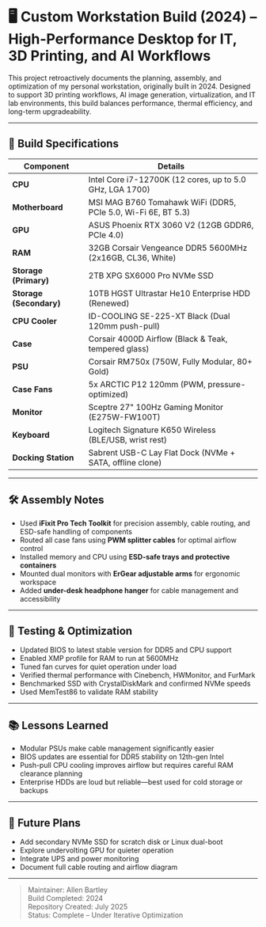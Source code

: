# 🖥️ Custom Workstation Build (2024) – High-Performance Desktop for IT, 3D Printing, and AI Workflows

This project retroactively documents the planning, assembly, and optimization of my personal workstation, originally built in 2024. Designed to support 3D printing workflows, AI image generation, virtualization, and IT lab environments, this build balances performance, thermal efficiency, and long-term upgradeability.

---

## 🧰 Build Specifications

| Component | Details |
|----------|---------|
| **CPU** | Intel Core i7-12700K (12 cores, up to 5.0 GHz, LGA 1700) |
| **Motherboard** | MSI MAG B760 Tomahawk WiFi (DDR5, PCIe 5.0, Wi-Fi 6E, BT 5.3) |
| **GPU** | ASUS Phoenix RTX 3060 V2 (12GB GDDR6, PCIe 4.0) |
| **RAM** | 32GB Corsair Vengeance DDR5 5600MHz (2x16GB, CL36, White) |
| **Storage (Primary)** | 2TB XPG SX6000 Pro NVMe SSD |
| **Storage (Secondary)** | 10TB HGST Ultrastar He10 Enterprise HDD (Renewed) |
| **CPU Cooler** | ID-COOLING SE-225-XT Black (Dual 120mm push-pull) |
| **Case** | Corsair 4000D Airflow (Black & Teak, tempered glass) |
| **PSU** | Corsair RM750x (750W, Fully Modular, 80+ Gold) |
| **Case Fans** | 5x ARCTIC P12 120mm (PWM, pressure-optimized) |
| **Monitor** | Sceptre 27" 100Hz Gaming Monitor (E275W-FW100T) |
| **Keyboard** | Logitech Signature K650 Wireless (BLE/USB, wrist rest) |
| **Docking Station** | Sabrent USB-C Lay Flat Dock (NVMe + SATA, offline clone) |

---

## 🛠️ Assembly Notes

- Used **iFixit Pro Tech Toolkit** for precision assembly, cable routing, and ESD-safe handling of components
- Routed all case fans using **PWM splitter cables** for optimal airflow control
- Installed memory and CPU using **ESD-safe trays and protective containers**
- Mounted dual monitors with **ErGear adjustable arms** for ergonomic workspace
- Added **under-desk headphone hanger** for cable management and accessibility

---

## 🧪 Testing & Optimization

- Updated BIOS to latest stable version for DDR5 and CPU support
- Enabled XMP profile for RAM to run at 5600MHz
- Tuned fan curves for quiet operation under load
- Verified thermal performance with Cinebench, HWMonitor, and FurMark
- Benchmarked SSD with CrystalDiskMark and confirmed NVMe speeds
- Used MemTest86 to validate RAM stability

---

## 📚 Lessons Learned

- Modular PSUs make cable management significantly easier
- BIOS updates are essential for DDR5 stability on 12th-gen Intel
- Push-pull CPU cooling improves airflow but requires careful RAM clearance planning
- Enterprise HDDs are loud but reliable—best used for cold storage or backups

---

## 🔭 Future Plans

- Add secondary NVMe SSD for scratch disk or Linux dual-boot
- Explore undervolting GPU for quieter operation
- Integrate UPS and power monitoring
- Document full cable routing and airflow diagram

---

> Maintainer: Allen Bartley  
> Build Completed: 2024  
> Repository Created: July 2025  
> Status: Complete – Under Iterative Optimization
